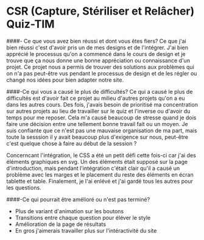 # CSR (Capture, Stériliser et Relâcher) Quiz-TIM

####- Ce que vous avez bien réussi et dont vous êtes fiers?
   Ce que j'ai bien réussi c'est d'avoir pris un de mes designs et de l'intégrer. J'ai bien apprécié le processus qu'on a commencé dans le cours de design et je trouve que ça nous donne une bonne appréciation ou connaissance d'un projet. Ce projet nous a permis de trouver des solutions aux problèmes qui on n'a pas peut-être vus pendant le processus de design et de les régler ou changé nos idées pour bien adapter notre site. 

####-Ce qui vous a causé le plus de difficultés?
Ce qui a causé le plus de difficultés est d'avoir fait ce projet au milieu d'autres projets qu'on a eu dans les autres cours. Des fois, j'avais besoin de prioritisé ma concentration sur autres projets au lieu de travailler sur le quiz et l'inverse ou d'avoir du temps pour me reposer. Cela m'a causé beaucoup de stresse quand je dois faire une décision entre une tellement bonne travail fait ou un moyen. Je suis confiante que ce n'est pas une mauvaise organisation de ma part, mais toute la sesssion il y avait beaucoup plus d'exigence sur nous, peut-être c'est quelque chose à faire au début de la session ?

Concerncant l'intégration, le CSS a été un petit défi cette fois-ci car j'ai des éléments graphiques en svg. Un des éléments était supposé sur la page d'introduction, mais pendant l'intégration c'était clair qu'il a causé un problème avec les marges et le placement du reste des éléments en écran tablette et table.  Finalement, je l'ai enlévé et j'ai gardé tous les autres pour les questions. 

####-Ce qui pourrait être amélioré ou n'est pas terminé?
- Plus de variant d'animation sur les boutons
- Transitions entre chaque question pour éléver le style
- Amélioration de la page de résultats
- En gros j'aimerais travailler plus sur l'intéractivité du site
